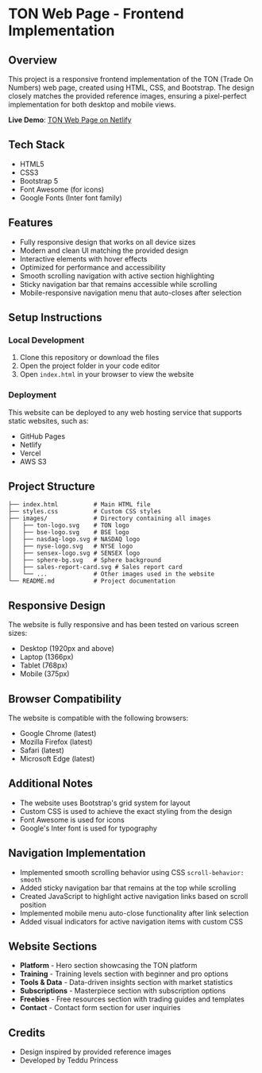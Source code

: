# TON Web Page - Frontend Implementation

## Overview
This project is a responsive frontend implementation of the TON (Trade On Numbers) web page, created using HTML, CSS, and Bootstrap. The design closely matches the provided reference images, ensuring a pixel-perfect implementation for both desktop and mobile views.

**Live Demo**: [TON Web Page on Netlify](https://tonwebpagee.netlify.app/)

## Tech Stack
- HTML5
- CSS3
- Bootstrap 5
- Font Awesome (for icons)
- Google Fonts (Inter font family)

## Features
- Fully responsive design that works on all device sizes
- Modern and clean UI matching the provided design
- Interactive elements with hover effects
- Optimized for performance and accessibility
- Smooth scrolling navigation with active section highlighting
- Sticky navigation bar that remains accessible while scrolling
- Mobile-responsive navigation menu that auto-closes after selection

## Setup Instructions

### Local Development
1. Clone this repository or download the files
2. Open the project folder in your code editor
3. Open `index.html` in your browser to view the website

### Deployment
This website can be deployed to any web hosting service that supports static websites, such as:
- GitHub Pages
- Netlify
- Vercel
- AWS S3

## Project Structure
```
├── index.html          # Main HTML file
├── styles.css          # Custom CSS styles
├── images/             # Directory containing all images
│   ├── ton-logo.svg    # TON logo
│   ├── bse-logo.svg    # BSE logo
│   ├── nasdaq-logo.svg # NASDAQ logo
│   ├── nyse-logo.svg   # NYSE logo
│   ├── sensex-logo.svg # SENSEX logo
│   ├── sphere-bg.svg   # Sphere background
│   ├── sales-report-card.svg # Sales report card
│   └── ...             # Other images used in the website
└── README.md           # Project documentation
```

## Responsive Design
The website is fully responsive and has been tested on various screen sizes:
- Desktop (1920px and above)
- Laptop (1366px)
- Tablet (768px)
- Mobile (375px)

## Browser Compatibility
The website is compatible with the following browsers:
- Google Chrome (latest)
- Mozilla Firefox (latest)
- Safari (latest)
- Microsoft Edge (latest)

## Additional Notes
- The website uses Bootstrap's grid system for layout
- Custom CSS is used to achieve the exact styling from the design
- Font Awesome is used for icons
- Google's Inter font is used for typography

## Navigation Implementation
- Implemented smooth scrolling behavior using CSS `scroll-behavior: smooth`
- Added sticky navigation bar that remains at the top while scrolling
- Created JavaScript to highlight active navigation links based on scroll position
- Implemented mobile menu auto-close functionality after link selection
- Added visual indicators for active navigation items with custom CSS

## Website Sections
- **Platform** - Hero section showcasing the TON platform
- **Training** - Training levels section with beginner and pro options
- **Tools & Data** - Data-driven insights section with market statistics
- **Subscriptions** - Masterpiece section with subscription options
- **Freebies** - Free resources section with trading guides and templates
- **Contact** - Contact form section for user inquiries


## Credits
- Design inspired by provided reference images
- Developed by Teddu Princess
